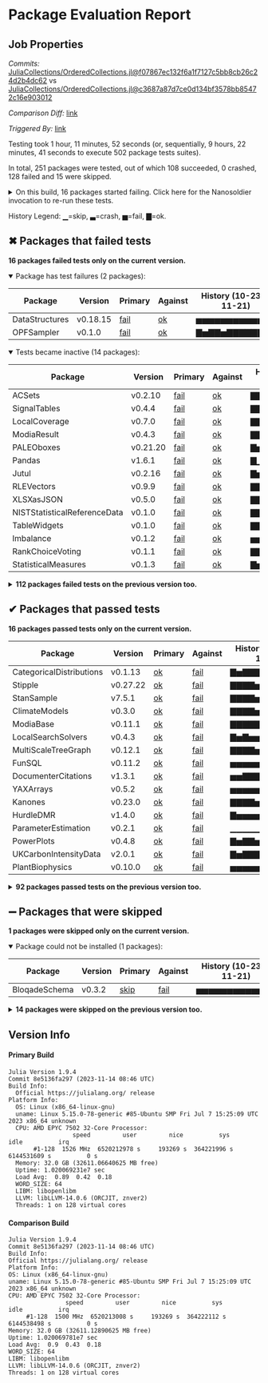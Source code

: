 # Package Evaluation Report

## Job Properties

*Commits:* [JuliaCollections/OrderedCollections.jl@f07867ec132f6a1f7127c5bb8cb26c24d2b4dc62](https://github.com/JuliaCollections/OrderedCollections.jl/commit/f07867ec132f6a1f7127c5bb8cb26c24d2b4dc62) vs [JuliaCollections/OrderedCollections.jl@c3687a87d7ce0d134bf3578bb85472c16e903012](https://github.com/JuliaCollections/OrderedCollections.jl/commit/c3687a87d7ce0d134bf3578bb85472c16e903012)

*Comparison Diff:* [link](https://github.com/JuliaCollections/OrderedCollections.jl/compare/c3687a87d7ce0d134bf3578bb85472c16e903012...f07867ec132f6a1f7127c5bb8cb26c24d2b4dc62)

*Triggered By:* [link](https://github.com/JuliaCollections/OrderedCollections.jl/pull/110#issuecomment-1823492407)

Testing took 1 hour, 11 minutes, 52 seconds (or, sequentially, 9 hours, 22 minutes, 41 seconds to execute 502 package tests suites).

In total, 251 packages were tested, out of which 108 succeeded, 0 crashed, 128 failed and 15 were skipped.


<details><summary>On this build, 16 packages started failing. Click here for the Nanosoldier invocation to re-run these tests.</summary>
<p>

```
@nanosoldier `runtests(["XLSXasJSON", "NISTStatisticalReferenceData", "SignalTables", "TableWidgets", "ModiaResult", "ACSets", "Jutul", "OPFSampler", "PALEOboxes", "Imbalance", "DataStructures", "LocalCoverage", "RankChoiceVoting", "RLEVectors", "StatisticalMeasures", "Pandas"])`
```

</p>
</details>


History Legend: ▁=skip, ▃=crash, ▅=fail, ▇=ok.

## ✖ Packages that failed tests

**16 packages failed tests only on the current version.**

<details open><summary>Package has test failures (2 packages):</summary>
<p>


| Package | Version | Primary | Against | History (10-23 to 11-21) |
| ------- | ------- | ------- | ------- | ------- |
| DataStructures | v0.18.15 | [fail](https://s3.amazonaws.com/julialang-reports/nanosoldier/pkgeval/by_hash/f07867e_vs_c3687a8/DataStructures.primary.log) | [ok](https://s3.amazonaws.com/julialang-reports/nanosoldier/pkgeval/by_hash/f07867e_vs_c3687a8/DataStructures.against.log) | <span class="history">▅▅▅▅▅▅▅▅▅▅▅▅▅</span> |
| OPFSampler | v0.1.0 | [fail](https://s3.amazonaws.com/julialang-reports/nanosoldier/pkgeval/by_hash/f07867e_vs_c3687a8/OPFSampler.primary.log) | [ok](https://s3.amazonaws.com/julialang-reports/nanosoldier/pkgeval/by_hash/f07867e_vs_c3687a8/OPFSampler.against.log) | <span class="history">▇▅▇▇▅▇▇▇▇▇▇▇▇</span> |

</p>
</details>

<details open><summary>Tests became inactive (14 packages):</summary>
<p>


| Package | Version | Primary | Against | History (10-23 to 11-21) |
| ------- | ------- | ------- | ------- | ------- |
| ACSets | v0.2.10 | [fail](https://s3.amazonaws.com/julialang-reports/nanosoldier/pkgeval/by_hash/f07867e_vs_c3687a8/ACSets.primary.log) | [ok](https://s3.amazonaws.com/julialang-reports/nanosoldier/pkgeval/by_hash/f07867e_vs_c3687a8/ACSets.against.log) | <span class="history">▇▇▇▇▅▇▇▇▇▅▇▅▅</span> |
| SignalTables | v0.4.4 | [fail](https://s3.amazonaws.com/julialang-reports/nanosoldier/pkgeval/by_hash/f07867e_vs_c3687a8/SignalTables.primary.log) | [ok](https://s3.amazonaws.com/julialang-reports/nanosoldier/pkgeval/by_hash/f07867e_vs_c3687a8/SignalTables.against.log) | <span class="history">▇▇▇▇▇▇▇▇▇▇▅▇▇</span> |
| LocalCoverage | v0.7.0 | [fail](https://s3.amazonaws.com/julialang-reports/nanosoldier/pkgeval/by_hash/f07867e_vs_c3687a8/LocalCoverage.primary.log) | [ok](https://s3.amazonaws.com/julialang-reports/nanosoldier/pkgeval/by_hash/f07867e_vs_c3687a8/LocalCoverage.against.log) | <span class="history">▇▇▇▇▇▇▇▇▇▇▇▇▇</span> |
| ModiaResult | v0.4.3 | [fail](https://s3.amazonaws.com/julialang-reports/nanosoldier/pkgeval/by_hash/f07867e_vs_c3687a8/ModiaResult.primary.log) | [ok](https://s3.amazonaws.com/julialang-reports/nanosoldier/pkgeval/by_hash/f07867e_vs_c3687a8/ModiaResult.against.log) | <span class="history">▇▇▇▇▇▇▇▇▇▇▇▇▇</span> |
| PALEOboxes | v0.21.20 | [fail](https://s3.amazonaws.com/julialang-reports/nanosoldier/pkgeval/by_hash/f07867e_vs_c3687a8/PALEOboxes.primary.log) | [ok](https://s3.amazonaws.com/julialang-reports/nanosoldier/pkgeval/by_hash/f07867e_vs_c3687a8/PALEOboxes.against.log) | <span class="history">▇▅▇▇▅▇▇▇▇▅▅▇▅</span> |
| Pandas | v1.6.1 | [fail](https://s3.amazonaws.com/julialang-reports/nanosoldier/pkgeval/by_hash/f07867e_vs_c3687a8/Pandas.primary.log) | [ok](https://s3.amazonaws.com/julialang-reports/nanosoldier/pkgeval/by_hash/f07867e_vs_c3687a8/Pandas.against.log) | <span class="history">▇▁▅▁▁▅▅▇▇▅▅▅▇</span> |
| Jutul | v0.2.16 | [fail](https://s3.amazonaws.com/julialang-reports/nanosoldier/pkgeval/by_hash/f07867e_vs_c3687a8/Jutul.primary.log) | [ok](https://s3.amazonaws.com/julialang-reports/nanosoldier/pkgeval/by_hash/f07867e_vs_c3687a8/Jutul.against.log) | <span class="history">▇▅▅▅▅▅▅▅▅▅▅▅▅</span> |
| RLEVectors | v0.9.9 | [fail](https://s3.amazonaws.com/julialang-reports/nanosoldier/pkgeval/by_hash/f07867e_vs_c3687a8/RLEVectors.primary.log) | [ok](https://s3.amazonaws.com/julialang-reports/nanosoldier/pkgeval/by_hash/f07867e_vs_c3687a8/RLEVectors.against.log) | <span class="history">▇▇▇▇▇▇▇▇▇▅▅▅▅</span> |
| XLSXasJSON | v0.5.0 | [fail](https://s3.amazonaws.com/julialang-reports/nanosoldier/pkgeval/by_hash/f07867e_vs_c3687a8/XLSXasJSON.primary.log) | [ok](https://s3.amazonaws.com/julialang-reports/nanosoldier/pkgeval/by_hash/f07867e_vs_c3687a8/XLSXasJSON.against.log) | <span class="history">▇▇▇▇▇▇▇▇▇▅▇▇▇</span> |
| NISTStatisticalReferenceData | v0.1.0 | [fail](https://s3.amazonaws.com/julialang-reports/nanosoldier/pkgeval/by_hash/f07867e_vs_c3687a8/NISTStatisticalReferenceData.primary.log) | [ok](https://s3.amazonaws.com/julialang-reports/nanosoldier/pkgeval/by_hash/f07867e_vs_c3687a8/NISTStatisticalReferenceData.against.log) | <span class="history">▇▇▇▇▅▇▇▇▇▇▇▅▅</span> |
| TableWidgets | v0.1.0 | [fail](https://s3.amazonaws.com/julialang-reports/nanosoldier/pkgeval/by_hash/f07867e_vs_c3687a8/TableWidgets.primary.log) | [ok](https://s3.amazonaws.com/julialang-reports/nanosoldier/pkgeval/by_hash/f07867e_vs_c3687a8/TableWidgets.against.log) | <span class="history">▇▇▇▇▅▇▇▇▇▇▇▅▇</span> |
| Imbalance | v0.1.2 | [fail](https://s3.amazonaws.com/julialang-reports/nanosoldier/pkgeval/by_hash/f07867e_vs_c3687a8/Imbalance.primary.log) | [ok](https://s3.amazonaws.com/julialang-reports/nanosoldier/pkgeval/by_hash/f07867e_vs_c3687a8/Imbalance.against.log) | <span class="history">▅▅▅▅▅▅▅▅▅▅▅▅▅</span> |
| RankChoiceVoting | v0.1.1 | [fail](https://s3.amazonaws.com/julialang-reports/nanosoldier/pkgeval/by_hash/f07867e_vs_c3687a8/RankChoiceVoting.primary.log) | [ok](https://s3.amazonaws.com/julialang-reports/nanosoldier/pkgeval/by_hash/f07867e_vs_c3687a8/RankChoiceVoting.against.log) | <span class="history">▇▇▇▇▅▇▇▇▇▇▅▅▅</span> |
| StatisticalMeasures | v0.1.3 | [fail](https://s3.amazonaws.com/julialang-reports/nanosoldier/pkgeval/by_hash/f07867e_vs_c3687a8/StatisticalMeasures.primary.log) | [ok](https://s3.amazonaws.com/julialang-reports/nanosoldier/pkgeval/by_hash/f07867e_vs_c3687a8/StatisticalMeasures.against.log) | <span class="history">▇▅▇▇▅▇▇▇▇▇▅▇▅</span> |

</p>
</details>

<details><summary><strong>112 packages failed tests on the previous version too.</strong></summary>
<p>

<details open><summary>Package has test failures (30 packages):</summary>
<p>


| Package | History (10-23 to 11-21) |
| ------- | ------- |
| [Configurations v0.17.6](https://s3.amazonaws.com/julialang-reports/nanosoldier/pkgeval/by_hash/f07867e_vs_c3687a8/Configurations.primary.log) | <span class="history">▅▅▅▅▅▅▅▅▅▅▅▅▅</span> |
| [LazyJSON v0.2.2](https://s3.amazonaws.com/julialang-reports/nanosoldier/pkgeval/by_hash/f07867e_vs_c3687a8/LazyJSON.primary.log) | <span class="history">▅▅▅▅▅▅▅▅▅▅▅▅▅</span> |
| [SnoopCompile v2.10.8](https://s3.amazonaws.com/julialang-reports/nanosoldier/pkgeval/by_hash/f07867e_vs_c3687a8/SnoopCompile.primary.log) | <span class="history">▅▅▅▅▅▅▅▅▅▅▅▅▅</span> |
| [DistributedFactorGraphs v0.23.5](https://s3.amazonaws.com/julialang-reports/nanosoldier/pkgeval/by_hash/f07867e_vs_c3687a8/DistributedFactorGraphs.primary.log) | <span class="history">▇▅▇▇▅▇▇▅▇▇▅▅▅</span> |
| [QuantumESPRESSOBase v0.12.1](https://s3.amazonaws.com/julialang-reports/nanosoldier/pkgeval/by_hash/f07867e_vs_c3687a8/QuantumESPRESSOBase.primary.log) | <span class="history">▇▇▅▅▅▅▅▅▅▅▅▅▅</span> |
| [COBREXA v1.5.1](https://s3.amazonaws.com/julialang-reports/nanosoldier/pkgeval/by_hash/f07867e_vs_c3687a8/COBREXA.primary.log) | <span class="history">▅▅▅▅▅▅▅▅▅▅▅▅▅</span> |
| [PProf v3.1.0](https://s3.amazonaws.com/julialang-reports/nanosoldier/pkgeval/by_hash/f07867e_vs_c3687a8/PProf.primary.log) | <span class="history">▅▅▅▅▅▅▅▅▅▅▅▅▅</span> |
| [TimeSeriesEcon v0.6.2](https://s3.amazonaws.com/julialang-reports/nanosoldier/pkgeval/by_hash/f07867e_vs_c3687a8/TimeSeriesEcon.primary.log) | <span class="history">▅▅▅▅▅▅▅▅▅▅▅▅▅</span> |
| [BioStockholm v0.2.0](https://s3.amazonaws.com/julialang-reports/nanosoldier/pkgeval/by_hash/f07867e_vs_c3687a8/BioStockholm.primary.log) | <span class="history">▇▇▇▇▇▇▇▇▇▇▅▅▅</span> |
| [ModelBaseEcon v0.6.2](https://s3.amazonaws.com/julialang-reports/nanosoldier/pkgeval/by_hash/f07867e_vs_c3687a8/ModelBaseEcon.primary.log) | <span class="history">▅▅▅▅▅▅▅▅▅▅▅▅▅</span> |
| [Pipelines v0.10.4](https://s3.amazonaws.com/julialang-reports/nanosoldier/pkgeval/by_hash/f07867e_vs_c3687a8/Pipelines.primary.log) | <span class="history">▅▅▅▅▅▅▅▅▅▅▅▅▅</span> |
| [CompatDevTools v0.1.0](https://s3.amazonaws.com/julialang-reports/nanosoldier/pkgeval/by_hash/f07867e_vs_c3687a8/CompatDevTools.primary.log) | <span class="history">▅▅▅▅▅▅▅▅▅▅▅▅▅</span> |
| [Trello v0.1.1](https://s3.amazonaws.com/julialang-reports/nanosoldier/pkgeval/by_hash/f07867e_vs_c3687a8/Trello.primary.log) | <span class="history">▅▅▅▅▅▅▅▅▅▅▅▅▅</span> |
| [ACME v0.10.0](https://s3.amazonaws.com/julialang-reports/nanosoldier/pkgeval/by_hash/f07867e_vs_c3687a8/ACME.primary.log) | <span class="history">▅▅▅▅▅▅▅▅▅▅▅▅▅</span> |
| [TestTools v0.5.3](https://s3.amazonaws.com/julialang-reports/nanosoldier/pkgeval/by_hash/f07867e_vs_c3687a8/TestTools.primary.log) | <span class="history">▅▅▅▅▅▅▅▅▅▅▅▅▅</span> |
| [MenuAdventures v0.2.0](https://s3.amazonaws.com/julialang-reports/nanosoldier/pkgeval/by_hash/f07867e_vs_c3687a8/MenuAdventures.primary.log) | <span class="history">▅▅▅▅▅▅▅▅▅▅▅▅▅</span> |
| [Atom v0.12.38](https://s3.amazonaws.com/julialang-reports/nanosoldier/pkgeval/by_hash/f07867e_vs_c3687a8/Atom.primary.log) | <span class="history">▅▅▅▅▅▅▅▅▅▅▅▅▅</span> |
| [BetterInputFiles v1.2.0](https://s3.amazonaws.com/julialang-reports/nanosoldier/pkgeval/by_hash/f07867e_vs_c3687a8/BetterInputFiles.primary.log) | <span class="history">▅▅▅▅▅▅▅▅▅▅▅▅▅</span> |
| [NerfUtils v0.1.2](https://s3.amazonaws.com/julialang-reports/nanosoldier/pkgeval/by_hash/f07867e_vs_c3687a8/NerfUtils.primary.log) | <span class="history">▅▅▅▅▅▅▅▅▅▅▅▅▅</span> |
| [ScaledNumbersOutput v1.0.2](https://s3.amazonaws.com/julialang-reports/nanosoldier/pkgeval/by_hash/f07867e_vs_c3687a8/ScaledNumbersOutput.primary.log) | <span class="history">▇▇▇▇▇▇▇▇▇▇▅▅▅</span> |
| [PermGroups v0.2.9](https://s3.amazonaws.com/julialang-reports/nanosoldier/pkgeval/by_hash/f07867e_vs_c3687a8/PermGroups.primary.log) | <span class="history">▅▅▅▅▅▅▅▅▅▅▅▅▅</span> |
| [ParameterEstimocean v0.14.3](https://s3.amazonaws.com/julialang-reports/nanosoldier/pkgeval/by_hash/f07867e_vs_c3687a8/ParameterEstimocean.primary.log) | <span class="history">▅▅▅▅▅▅▅▅▅▅▅▅▅</span> |
| [KML v0.2.3](https://s3.amazonaws.com/julialang-reports/nanosoldier/pkgeval/by_hash/f07867e_vs_c3687a8/KML.primary.log) | <span class="history">▅▅▅▅▅▅▅▅▅▅▅▅▅</span> |
| [YFinance v0.1.4](https://s3.amazonaws.com/julialang-reports/nanosoldier/pkgeval/by_hash/f07867e_vs_c3687a8/YFinance.primary.log) | <span class="history">▅▅▅▅▅▅▅▅▅▅▅▅▅</span> |
| [JosephsonCircuits v0.3.3](https://s3.amazonaws.com/julialang-reports/nanosoldier/pkgeval/by_hash/f07867e_vs_c3687a8/JosephsonCircuits.primary.log) | <span class="history">▅▅▅▅▅▅▅▅▅▅▅▅▅</span> |
| [PDDLViz v0.1.7](https://s3.amazonaws.com/julialang-reports/nanosoldier/pkgeval/by_hash/f07867e_vs_c3687a8/PDDLViz.primary.log) | <span class="history">▅▅▅▅▅▅▅▅▅▅▅▅▅</span> |
| [AirspeedVelocity v0.4.3](https://s3.amazonaws.com/julialang-reports/nanosoldier/pkgeval/by_hash/f07867e_vs_c3687a8/AirspeedVelocity.primary.log) | <span class="history">▁▁▁▁▁▁▁▁▁▁▁▁▁</span> |
| [PlantGraphs v0.0.2](https://s3.amazonaws.com/julialang-reports/nanosoldier/pkgeval/by_hash/f07867e_vs_c3687a8/PlantGraphs.primary.log) | <span class="history">▇▅▇▇▅▇▅▅▅▇▅▅▇</span> |
| [Clapeyron v0.5.7](https://s3.amazonaws.com/julialang-reports/nanosoldier/pkgeval/by_hash/f07867e_vs_c3687a8/Clapeyron.primary.log) | <span class="history">▅▅▅▅▅▅▅▅▅▅▅▅▅</span> |
| [PowerDynamics v3.1.5](https://s3.amazonaws.com/julialang-reports/nanosoldier/pkgeval/by_hash/f07867e_vs_c3687a8/PowerDynamics.primary.log) | <span class="history">▅▅▅▅▅▅▅▅▅▅▅▅▅</span> |

</p>
</details>

<details open><summary>Package is missing a package dependency (2 packages):</summary>
<p>


| Package | History (10-23 to 11-21) |
| ------- | ------- |
| [JuDoc v0.4.3](https://s3.amazonaws.com/julialang-reports/nanosoldier/pkgeval/by_hash/f07867e_vs_c3687a8/JuDoc.primary.log) | <span class="history">▅▅▅▅▅▅▅▅▅▅▅▅▅</span> |
| [Recombinase v0.1.1](https://s3.amazonaws.com/julialang-reports/nanosoldier/pkgeval/by_hash/f07867e_vs_c3687a8/Recombinase.primary.log) | <span class="history">▅▅▅▅▅▅▅▅▅▅▅▅▅</span> |

</p>
</details>

<details open><summary>Package is using an unknown package (3 packages):</summary>
<p>


| Package | History (10-23 to 11-21) |
| ------- | ------- |
| [Neo4jBolt v1.0.1](https://s3.amazonaws.com/julialang-reports/nanosoldier/pkgeval/by_hash/f07867e_vs_c3687a8/Neo4jBolt.primary.log) | <span class="history">▅▅▅▅▅▅▅▅▅▅▅▅▅</span> |
| [EvoLP v1.3.0](https://s3.amazonaws.com/julialang-reports/nanosoldier/pkgeval/by_hash/f07867e_vs_c3687a8/EvoLP.primary.log) | <span class="history">▅▅▅▅▅▅▅▅▅▅▅▅▅</span> |
| [YOLOv7 v0.1.1](https://s3.amazonaws.com/julialang-reports/nanosoldier/pkgeval/by_hash/f07867e_vs_c3687a8/YOLOv7.primary.log) | <span class="history">▅▅▅▅▅▅▅▃▃▃▃▃▅</span> |

</p>
</details>

<details open><summary>There were unidentified errors (13 packages):</summary>
<p>


| Package | History (10-23 to 11-21) |
| ------- | ------- |
| [XMLDict v0.4.1](https://s3.amazonaws.com/julialang-reports/nanosoldier/pkgeval/by_hash/f07867e_vs_c3687a8/XMLDict.primary.log) | <span class="history">▅▅▅▅▅▅▅▅▅▅▅▅▅</span> |
| [AWS v1.90.3](https://s3.amazonaws.com/julialang-reports/nanosoldier/pkgeval/by_hash/f07867e_vs_c3687a8/AWS.primary.log) | <span class="history">▅▅▅▅▅▅▅▅▅▅▅▅▅</span> |
| [Term v2.0.5](https://s3.amazonaws.com/julialang-reports/nanosoldier/pkgeval/by_hash/f07867e_vs_c3687a8/Term.primary.log) | <span class="history">▅▅▅▅▅▅▅▅▅▅▅▅▅</span> |
| [AWSCore v0.6.18](https://s3.amazonaws.com/julialang-reports/nanosoldier/pkgeval/by_hash/f07867e_vs_c3687a8/AWSCore.primary.log) | <span class="history">▅▅▅▅▅▅▅▅▅▅▅▅▅</span> |
| [PsychometricsBazaarBase v0.6.0](https://s3.amazonaws.com/julialang-reports/nanosoldier/pkgeval/by_hash/f07867e_vs_c3687a8/PsychometricsBazaarBase.primary.log) | <span class="history">▇▅▇▇▅▇▇▇▇▇▅▅▅</span> |
| [IonBase v0.4.3](https://s3.amazonaws.com/julialang-reports/nanosoldier/pkgeval/by_hash/f07867e_vs_c3687a8/IonBase.primary.log) | <span class="history">▅▅▅▅▅▅▅▅▅▅▅▅▅</span> |
| [SolveDSGE v0.5.6](https://s3.amazonaws.com/julialang-reports/nanosoldier/pkgeval/by_hash/f07867e_vs_c3687a8/SolveDSGE.primary.log) | <span class="history">▅▅▅▅▅▅▅▅▅▅▅▅▅</span> |
| [ComputerAdaptiveTesting v0.1.0](https://s3.amazonaws.com/julialang-reports/nanosoldier/pkgeval/by_hash/f07867e_vs_c3687a8/ComputerAdaptiveTesting.primary.log) | <span class="history">▇▅▇▇▅▇▇▇▇▅▅▅▅</span> |
| [MathOptFormat v0.4.0](https://s3.amazonaws.com/julialang-reports/nanosoldier/pkgeval/by_hash/f07867e_vs_c3687a8/MathOptFormat.primary.log) | <span class="history">▅▅▅▅▅▅▅▅▅▅▅▅▅</span> |
| [Tyler v0.1.1](https://s3.amazonaws.com/julialang-reports/nanosoldier/pkgeval/by_hash/f07867e_vs_c3687a8/Tyler.primary.log) | <span class="history">▅▅▅▅▅▅▅▅▅▅▅▅▅</span> |
| [PsychometricsBazzarBase v0.2.0](https://s3.amazonaws.com/julialang-reports/nanosoldier/pkgeval/by_hash/f07867e_vs_c3687a8/PsychometricsBazzarBase.primary.log) | <span class="history">▇▇▇▇▇▇▇▇▇▇▅▅▅</span> |
| [StochasticPrograms v0.6.4](https://s3.amazonaws.com/julialang-reports/nanosoldier/pkgeval/by_hash/f07867e_vs_c3687a8/StochasticPrograms.primary.log) | <span class="history">▅▅▅▅▅▅▅▅▅▅▅▅▅</span> |
| [IonSim v0.5.0](https://s3.amazonaws.com/julialang-reports/nanosoldier/pkgeval/by_hash/f07867e_vs_c3687a8/IonSim.primary.log) | <span class="history">▅▅▅▅▅▅▅▅▅▅▅▅▅</span> |

</p>
</details>

<details open><summary>Tests became inactive (54 packages):</summary>
<p>


| Package | History (10-23 to 11-21) |
| ------- | ------- |
| [Latexify v0.16.1](https://s3.amazonaws.com/julialang-reports/nanosoldier/pkgeval/by_hash/f07867e_vs_c3687a8/Latexify.primary.log) | <span class="history">▅▅▅▅▅▅▅▅▅▅▅▅▅</span> |
| [MCMCChains v6.0.4](https://s3.amazonaws.com/julialang-reports/nanosoldier/pkgeval/by_hash/f07867e_vs_c3687a8/MCMCChains.primary.log) | <span class="history">▅▅▅▅▅▅▅▅▅▅▅▅▅</span> |
| [MLJBase v1.0.1](https://s3.amazonaws.com/julialang-reports/nanosoldier/pkgeval/by_hash/f07867e_vs_c3687a8/MLJBase.primary.log) | <span class="history">▅▅▅▅▅▅▅▅▅▅▅▅▅</span> |
| [DynamicPPL v0.24.3](https://s3.amazonaws.com/julialang-reports/nanosoldier/pkgeval/by_hash/f07867e_vs_c3687a8/DynamicPPL.primary.log) | <span class="history">▅▅▅▅▅▅▅▅▅▅▅▅▅</span> |
| [Genie v5.23.2](https://s3.amazonaws.com/julialang-reports/nanosoldier/pkgeval/by_hash/f07867e_vs_c3687a8/Genie.primary.log) | <span class="history">▅▅▅▅▅▅▅▅▅▅▅▅▅</span> |
| [MLJModels v0.16.12](https://s3.amazonaws.com/julialang-reports/nanosoldier/pkgeval/by_hash/f07867e_vs_c3687a8/MLJModels.primary.log) | <span class="history">▇▇▇▇▇▇▇▇▇▅▇▅▇</span> |
| [PGFPlotsX v1.6.0](https://s3.amazonaws.com/julialang-reports/nanosoldier/pkgeval/by_hash/f07867e_vs_c3687a8/PGFPlotsX.primary.log) | <span class="history">▅▅▅▅▅▅▅▅▅▅▅▅▅</span> |
| [Shapefile v0.10.0](https://s3.amazonaws.com/julialang-reports/nanosoldier/pkgeval/by_hash/f07867e_vs_c3687a8/Shapefile.primary.log) | <span class="history">▇▅▇▇▅▇▇▇▇▅▇▇▇</span> |
| [SearchLight v2.10.0](https://s3.amazonaws.com/julialang-reports/nanosoldier/pkgeval/by_hash/f07867e_vs_c3687a8/SearchLight.primary.log) | <span class="history">▇▅▇▇▅▇▇▇▇▇▇▇▇</span> |
| [StanBase v4.8.3](https://s3.amazonaws.com/julialang-reports/nanosoldier/pkgeval/by_hash/f07867e_vs_c3687a8/StanBase.primary.log) | <span class="history">▅▅▅▅▅▅▅▅▅▅▅▅▅</span> |
| [XGBoost v2.5.1](https://s3.amazonaws.com/julialang-reports/nanosoldier/pkgeval/by_hash/f07867e_vs_c3687a8/XGBoost.primary.log) | <span class="history">▅▅▅▅▅▅▅▅▅▅▅▅▅</span> |
| [Franklin v0.10.95](https://s3.amazonaws.com/julialang-reports/nanosoldier/pkgeval/by_hash/f07867e_vs_c3687a8/Franklin.primary.log) | <span class="history">▅▅▅▅▅▅▅▅▅▅▅▅▅</span> |
| [StippleUI v0.22.10](https://s3.amazonaws.com/julialang-reports/nanosoldier/pkgeval/by_hash/f07867e_vs_c3687a8/StippleUI.primary.log) | <span class="history">▇▇▇▇▅▇▇▇▇▅▅▅▅</span> |
| [MITgcmTools v0.2.7](https://s3.amazonaws.com/julialang-reports/nanosoldier/pkgeval/by_hash/f07867e_vs_c3687a8/MITgcmTools.primary.log) | <span class="history">▇▅▅▅▅▅▅▇▇▅▇▅▅</span> |
| [Oceananigans v0.90.1](https://s3.amazonaws.com/julialang-reports/nanosoldier/pkgeval/by_hash/f07867e_vs_c3687a8/Oceananigans.primary.log) | <span class="history">▅▅▃▃▅▃▅▅▅▅▅▅▅</span> |
| [EchelleCCFs v0.2.8](https://s3.amazonaws.com/julialang-reports/nanosoldier/pkgeval/by_hash/f07867e_vs_c3687a8/EchelleCCFs.primary.log) | <span class="history">▅▅▅▅▅▅▅▅▅▅▅▅▅</span> |
| [EHTUVData v0.1.4](https://s3.amazonaws.com/julialang-reports/nanosoldier/pkgeval/by_hash/f07867e_vs_c3687a8/EHTUVData.primary.log) | <span class="history">▇▇▇▇▇▇▇▇▇▇▅▇▅</span> |
| [Dance v0.2.4](https://s3.amazonaws.com/julialang-reports/nanosoldier/pkgeval/by_hash/f07867e_vs_c3687a8/Dance.primary.log) | <span class="history">▅▅▅▅▅▅▅▅▅▅▅▅▅</span> |
| [StanQuap v4.2.8](https://s3.amazonaws.com/julialang-reports/nanosoldier/pkgeval/by_hash/f07867e_vs_c3687a8/StanQuap.primary.log) | <span class="history">▅▅▅▅▅▅▅▅▅▅▅▅▅</span> |
| [DFTK v0.6.14](https://s3.amazonaws.com/julialang-reports/nanosoldier/pkgeval/by_hash/f07867e_vs_c3687a8/DFTK.primary.log) | <span class="history">▅▅▅▅▅▅▅▅▅▅▅▅▅</span> |
| [StatisticalMeasuresBase v0.1.1](https://s3.amazonaws.com/julialang-reports/nanosoldier/pkgeval/by_hash/f07867e_vs_c3687a8/StatisticalMeasuresBase.primary.log) | <span class="history">▇▅▇▇▅▇▇▇▇▇▇▇▇</span> |
| [Modia v0.12.1](https://s3.amazonaws.com/julialang-reports/nanosoldier/pkgeval/by_hash/f07867e_vs_c3687a8/Modia.primary.log) | <span class="history">▅▅▅▅▅▅▅▅▅▅▅▅▅</span> |
| [EHTImages v0.2.4](https://s3.amazonaws.com/julialang-reports/nanosoldier/pkgeval/by_hash/f07867e_vs_c3687a8/EHTImages.primary.log) | <span class="history">▇▅▅▅▅▅▅▅▅▅▅▅▅</span> |
| [StatisticalRethinking v4.7.3](https://s3.amazonaws.com/julialang-reports/nanosoldier/pkgeval/by_hash/f07867e_vs_c3687a8/StatisticalRethinking.primary.log) | <span class="history">▇▅▇▇▅▇▇▇▇▅▅▅▅</span> |
| [JutulDarcy v0.2.11](https://s3.amazonaws.com/julialang-reports/nanosoldier/pkgeval/by_hash/f07867e_vs_c3687a8/JutulDarcy.primary.log) | <span class="history">▅▅▅▅▅▅▅▅▅▅▅▅▅</span> |
| [Octofitter v1.0.2](https://s3.amazonaws.com/julialang-reports/nanosoldier/pkgeval/by_hash/f07867e_vs_c3687a8/Octofitter.primary.log) | <span class="history">▅▅▅▅▅▅▅▅▅▅▅▅▅</span> |
| [SmallDatasetMaker v0.1.6](https://s3.amazonaws.com/julialang-reports/nanosoldier/pkgeval/by_hash/f07867e_vs_c3687a8/SmallDatasetMaker.primary.log) | <span class="history">▇▅▇▇▇▇▇▇▇▇▇▅▅</span> |
| [E4ST v0.1.0](https://s3.amazonaws.com/julialang-reports/nanosoldier/pkgeval/by_hash/f07867e_vs_c3687a8/E4ST.primary.log) | <span class="history">▇▅▇▇▇▅▇▅▅▅</span> |
| [Stan v10.4.5](https://s3.amazonaws.com/julialang-reports/nanosoldier/pkgeval/by_hash/f07867e_vs_c3687a8/Stan.primary.log) | <span class="history">▇▇▇▇▇▇▇▇▇▅▅▅▅</span> |
| [LIKWID v0.4.4](https://s3.amazonaws.com/julialang-reports/nanosoldier/pkgeval/by_hash/f07867e_vs_c3687a8/LIKWID.primary.log) | <span class="history">▅▅▅▅▅▅▅▅▅▅▅▅▅</span> |
| [RegressionAndOtherStories v0.15.6](https://s3.amazonaws.com/julialang-reports/nanosoldier/pkgeval/by_hash/f07867e_vs_c3687a8/RegressionAndOtherStories.primary.log) | <span class="history">▅▅▅▅▅▅▅▅▅▅▅▅▅</span> |
| [BioMakie v0.3.0](https://s3.amazonaws.com/julialang-reports/nanosoldier/pkgeval/by_hash/f07867e_vs_c3687a8/BioMakie.primary.log) | <span class="history">▃▅▅▅▅▅▅▅▅▅▅▅▅</span> |
| [PerfChecker v0.1.4](https://s3.amazonaws.com/julialang-reports/nanosoldier/pkgeval/by_hash/f07867e_vs_c3687a8/PerfChecker.primary.log) | <span class="history">▇▅▇▇▅▇▅▅▇▇▅▅▅</span> |
| [BioLab v0.13.1](https://s3.amazonaws.com/julialang-reports/nanosoldier/pkgeval/by_hash/f07867e_vs_c3687a8/BioLab.primary.log) | <span class="history">▅▅▅▅▅▅▅▅▅▅▅▅▅</span> |
| [MLJBalancing v0.1.3](https://s3.amazonaws.com/julialang-reports/nanosoldier/pkgeval/by_hash/f07867e_vs_c3687a8/MLJBalancing.primary.log) | <span class="history">▅▅▅▅▅▅▅▅▅▅▅▅▅</span> |
| [SIRUS v1.3.4](https://s3.amazonaws.com/julialang-reports/nanosoldier/pkgeval/by_hash/f07867e_vs_c3687a8/SIRUS.primary.log) | <span class="history">▅▅▅▅▅▅▅▅▅▅▅▅▅</span> |
| [RMLImaging v0.1.4](https://s3.amazonaws.com/julialang-reports/nanosoldier/pkgeval/by_hash/f07867e_vs_c3687a8/RMLImaging.primary.log) | <span class="history">▇▅▇▇▅▇▇▇▇▅▅▃▅</span> |
| [Rimu v0.10.1](https://s3.amazonaws.com/julialang-reports/nanosoldier/pkgeval/by_hash/f07867e_vs_c3687a8/Rimu.primary.log) | <span class="history">▃▅▃▃▅▃▃▃▃▅▃▅▃</span> |
| [ADRIA v0.9.0](https://s3.amazonaws.com/julialang-reports/nanosoldier/pkgeval/by_hash/f07867e_vs_c3687a8/ADRIA.primary.log) | <span class="history">▅▅▅▅▅▅▅▃▃▅▅▅▅</span> |
| [CatBoost v0.3.2](https://s3.amazonaws.com/julialang-reports/nanosoldier/pkgeval/by_hash/f07867e_vs_c3687a8/CatBoost.primary.log) | <span class="history">▇▅▅▅▅▅▅▅▅▅▅▅▅</span> |
| [JobSchedulers v0.8.2](https://s3.amazonaws.com/julialang-reports/nanosoldier/pkgeval/by_hash/f07867e_vs_c3687a8/JobSchedulers.primary.log) | <span class="history">▅▅▅▅▅▅▅▅▅▅▅▅▅</span> |
| [Mango v0.1.0](https://s3.amazonaws.com/julialang-reports/nanosoldier/pkgeval/by_hash/f07867e_vs_c3687a8/Mango.primary.log) | <span class="history">▅▅▇▅▅▅▅▅▅▅▅▅▅</span> |
| [EqualitySampler v0.1.2](https://s3.amazonaws.com/julialang-reports/nanosoldier/pkgeval/by_hash/f07867e_vs_c3687a8/EqualitySampler.primary.log) | <span class="history">▅▅▅▅▅▅▅▅▅▅▅▅▅</span> |
| [BasicAkerRelationalScore v0.1.0](https://s3.amazonaws.com/julialang-reports/nanosoldier/pkgeval/by_hash/f07867e_vs_c3687a8/BasicAkerRelationalScore.primary.log) | <span class="history">▇▇▇▇▅▇▇▇▇▅▅▇▅</span> |
| [HarmonicBalance v0.7.1](https://s3.amazonaws.com/julialang-reports/nanosoldier/pkgeval/by_hash/f07867e_vs_c3687a8/HarmonicBalance.primary.log) | <span class="history">▅▅▅▅▅▅▅▅▅▅▅▅▅</span> |
| [Pigeons v0.2.8](https://s3.amazonaws.com/julialang-reports/nanosoldier/pkgeval/by_hash/f07867e_vs_c3687a8/Pigeons.primary.log) | <span class="history">▅▅▅▅▅▅▅▅▅▅▅▅▅</span> |
| [FlowAtlas v0.1.13](https://s3.amazonaws.com/julialang-reports/nanosoldier/pkgeval/by_hash/f07867e_vs_c3687a8/FlowAtlas.primary.log) | <span class="history">▇▅▇▇▅▇▇▇▇▅▇▇▇</span> |
| [ArgoData v0.1.17](https://s3.amazonaws.com/julialang-reports/nanosoldier/pkgeval/by_hash/f07867e_vs_c3687a8/ArgoData.primary.log) | <span class="history">▅▁▅▁▁▅▅▅▅▅▅▇▅</span> |
| [RELOG v0.7.2](https://s3.amazonaws.com/julialang-reports/nanosoldier/pkgeval/by_hash/f07867e_vs_c3687a8/RELOG.primary.log) | <span class="history">▁▁▁▁▁▁▁▁▁▅▁▁▅</span> |
| [NCRegressionTests v0.2.2](https://s3.amazonaws.com/julialang-reports/nanosoldier/pkgeval/by_hash/f07867e_vs_c3687a8/NCRegressionTests.primary.log) | <span class="history">▅▅▅▅▅▅▅▅▅▅▅▅▅</span> |
| [ArviZPythonPlots v0.1.3](https://s3.amazonaws.com/julialang-reports/nanosoldier/pkgeval/by_hash/f07867e_vs_c3687a8/ArviZPythonPlots.primary.log) | <span class="history">▇▅▅▅▅▅▅▅▅▅▃▅▃</span> |
| [TestingUtilities v1.10.0](https://s3.amazonaws.com/julialang-reports/nanosoldier/pkgeval/by_hash/f07867e_vs_c3687a8/TestingUtilities.primary.log) | <span class="history">▅▅▅▅▅▅▅▅▅▅▅▅▅</span> |
| [OptimalMatrixCompletion v0.2.0](https://s3.amazonaws.com/julialang-reports/nanosoldier/pkgeval/by_hash/f07867e_vs_c3687a8/OptimalMatrixCompletion.primary.log) | <span class="history">▁▁▁▁▁▁▁▁▁▁▁▁▁</span> |
| [StateSpaceModels v0.6.7](https://s3.amazonaws.com/julialang-reports/nanosoldier/pkgeval/by_hash/f07867e_vs_c3687a8/StateSpaceModels.primary.log) | <span class="history">▇▅▇▇▅▇▇▇▇▇▇▇▇</span> |

</p>
</details>

<details open><summary>Test duration exceeded the time limit (8 packages):</summary>
<p>


| Package | History (10-23 to 11-21) |
| ------- | ------- |
| [MathOptInterface v1.22.0](https://s3.amazonaws.com/julialang-reports/nanosoldier/pkgeval/by_hash/f07867e_vs_c3687a8/MathOptInterface.primary.log) | <span class="history">▅▅▅▅▅▅▅▅▅▅▅▅▅</span> |
| [Mads v1.5.4](https://s3.amazonaws.com/julialang-reports/nanosoldier/pkgeval/by_hash/f07867e_vs_c3687a8/Mads.primary.log) | <span class="history">▅▁▁▁▁▁▁▅▅▅▅▅▅</span> |
| [IncrementalInference v0.35.1](https://s3.amazonaws.com/julialang-reports/nanosoldier/pkgeval/by_hash/f07867e_vs_c3687a8/IncrementalInference.primary.log) | <span class="history">▅▅▅▅▅▅▅▅▅▅▅▅▅</span> |
| [RoME v0.24.0](https://s3.amazonaws.com/julialang-reports/nanosoldier/pkgeval/by_hash/f07867e_vs_c3687a8/RoME.primary.log) | <span class="history">▅▅▅▅▅▅▅▅▅▅▅▅▅</span> |
| [CellBasedModels v0.1.0](https://s3.amazonaws.com/julialang-reports/nanosoldier/pkgeval/by_hash/f07867e_vs_c3687a8/CellBasedModels.primary.log) | <span class="history">▅▅▅▅▅▅▅▅▅▅▅▅▅</span> |
| [ModiaLang v0.11.3](https://s3.amazonaws.com/julialang-reports/nanosoldier/pkgeval/by_hash/f07867e_vs_c3687a8/ModiaLang.primary.log) | <span class="history">▅▅▅▅▅▅▅▅▅▅▅▅▅</span> |
| [Modia3D v0.12.1](https://s3.amazonaws.com/julialang-reports/nanosoldier/pkgeval/by_hash/f07867e_vs_c3687a8/Modia3D.primary.log) | <span class="history">▅▅▅▅▅▅▅▅▅▅▅▅▅</span> |
| [BondGraphs v0.4.0](https://s3.amazonaws.com/julialang-reports/nanosoldier/pkgeval/by_hash/f07867e_vs_c3687a8/BondGraphs.primary.log) | <span class="history">▅▅▅▅▅▅▅▅▅▅▅▅▅</span> |

</p>
</details>

<details open><summary>Test log exceeded the size limit (2 packages):</summary>
<p>


| Package | History (10-23 to 11-21) |
| ------- | ------- |
| [BasisFunctions v0.6.3](https://s3.amazonaws.com/julialang-reports/nanosoldier/pkgeval/by_hash/f07867e_vs_c3687a8/BasisFunctions.primary.log) | <span class="history">▅▅▅▅▅▅▅▅▅▅▅▅▅</span> |
| [TrafficAssignment v0.6.3](https://s3.amazonaws.com/julialang-reports/nanosoldier/pkgeval/by_hash/f07867e_vs_c3687a8/TrafficAssignment.primary.log) | <span class="history">▁▁▁▁▁▁▁▁▁▁▁▁▁</span> |

</p>
</details>

</p>
</details>


## ✔ Packages that passed tests

**16 packages passed tests only on the current version.**

| Package | Version | Primary | Against | History (10-23 to 11-21) |
| ------- | ------- | ------- | ------- | ------- |
| CategoricalDistributions | v0.1.13 | [ok](https://s3.amazonaws.com/julialang-reports/nanosoldier/pkgeval/by_hash/f07867e_vs_c3687a8/CategoricalDistributions.primary.log) | [fail](https://s3.amazonaws.com/julialang-reports/nanosoldier/pkgeval/by_hash/f07867e_vs_c3687a8/CategoricalDistributions.against.log) | <span class="history">▇▅▇▇▇▇▇▇▇▇▇▇▇</span> |
| Stipple | v0.27.22 | [ok](https://s3.amazonaws.com/julialang-reports/nanosoldier/pkgeval/by_hash/f07867e_vs_c3687a8/Stipple.primary.log) | [fail](https://s3.amazonaws.com/julialang-reports/nanosoldier/pkgeval/by_hash/f07867e_vs_c3687a8/Stipple.against.log) | <span class="history">▇▇▇▇▅▇▇▇▇▇▇▇▅</span> |
| StanSample | v7.5.1 | [ok](https://s3.amazonaws.com/julialang-reports/nanosoldier/pkgeval/by_hash/f07867e_vs_c3687a8/StanSample.primary.log) | [fail](https://s3.amazonaws.com/julialang-reports/nanosoldier/pkgeval/by_hash/f07867e_vs_c3687a8/StanSample.against.log) | <span class="history">▇▇▇▇▅▇▇▇▇▇▇▅▅</span> |
| ClimateModels | v0.3.0 | [ok](https://s3.amazonaws.com/julialang-reports/nanosoldier/pkgeval/by_hash/f07867e_vs_c3687a8/ClimateModels.primary.log) | [fail](https://s3.amazonaws.com/julialang-reports/nanosoldier/pkgeval/by_hash/f07867e_vs_c3687a8/ClimateModels.against.log) | <span class="history">▇▇▇▇▅▇▇▇▇▅▇▅▇</span> |
| ModiaBase | v0.11.1 | [ok](https://s3.amazonaws.com/julialang-reports/nanosoldier/pkgeval/by_hash/f07867e_vs_c3687a8/ModiaBase.primary.log) | [fail](https://s3.amazonaws.com/julialang-reports/nanosoldier/pkgeval/by_hash/f07867e_vs_c3687a8/ModiaBase.against.log) | <span class="history">▇▇▇▇▇▇▇▇▇▇▇▇▇</span> |
| LocalSearchSolvers | v0.4.3 | [ok](https://s3.amazonaws.com/julialang-reports/nanosoldier/pkgeval/by_hash/f07867e_vs_c3687a8/LocalSearchSolvers.primary.log) | [fail](https://s3.amazonaws.com/julialang-reports/nanosoldier/pkgeval/by_hash/f07867e_vs_c3687a8/LocalSearchSolvers.against.log) | <span class="history">▇▅▇▅▅▅▇▇▇▇▅▇▅</span> |
| MultiScaleTreeGraph | v0.12.1 | [ok](https://s3.amazonaws.com/julialang-reports/nanosoldier/pkgeval/by_hash/f07867e_vs_c3687a8/MultiScaleTreeGraph.primary.log) | [fail](https://s3.amazonaws.com/julialang-reports/nanosoldier/pkgeval/by_hash/f07867e_vs_c3687a8/MultiScaleTreeGraph.against.log) | <span class="history">▇▇▇▇▅▇▇▇▇▅▇▅▇</span> |
| FunSQL | v0.11.2 | [ok](https://s3.amazonaws.com/julialang-reports/nanosoldier/pkgeval/by_hash/f07867e_vs_c3687a8/FunSQL.primary.log) | [fail](https://s3.amazonaws.com/julialang-reports/nanosoldier/pkgeval/by_hash/f07867e_vs_c3687a8/FunSQL.against.log) | <span class="history">▅▅▅▅▅▅▅▅▅▅▅▅▅</span> |
| DocumenterCitations | v1.3.1 | [ok](https://s3.amazonaws.com/julialang-reports/nanosoldier/pkgeval/by_hash/f07867e_vs_c3687a8/DocumenterCitations.primary.log) | [fail](https://s3.amazonaws.com/julialang-reports/nanosoldier/pkgeval/by_hash/f07867e_vs_c3687a8/DocumenterCitations.against.log) | <span class="history">▅▅▇▇▇▇▇▇▇▇▇▇▇</span> |
| YAXArrays | v0.5.2 | [ok](https://s3.amazonaws.com/julialang-reports/nanosoldier/pkgeval/by_hash/f07867e_vs_c3687a8/YAXArrays.primary.log) | [fail](https://s3.amazonaws.com/julialang-reports/nanosoldier/pkgeval/by_hash/f07867e_vs_c3687a8/YAXArrays.against.log) | <span class="history">▅▅▅▅▅▅▅▅▅▅▅▅▅</span> |
| Kanones | v0.23.0 | [ok](https://s3.amazonaws.com/julialang-reports/nanosoldier/pkgeval/by_hash/f07867e_vs_c3687a8/Kanones.primary.log) | [fail](https://s3.amazonaws.com/julialang-reports/nanosoldier/pkgeval/by_hash/f07867e_vs_c3687a8/Kanones.against.log) | <span class="history">▇▇▇▇▅▇▇▇▇▅▅▇▇</span> |
| HurdleDMR | v1.4.0 | [ok](https://s3.amazonaws.com/julialang-reports/nanosoldier/pkgeval/by_hash/f07867e_vs_c3687a8/HurdleDMR.primary.log) | [fail](https://s3.amazonaws.com/julialang-reports/nanosoldier/pkgeval/by_hash/f07867e_vs_c3687a8/HurdleDMR.against.log) | <span class="history">▇▅▅▅▅▅▅▅▅▅▅▅▅</span> |
| ParameterEstimation | v0.2.1 | [ok](https://s3.amazonaws.com/julialang-reports/nanosoldier/pkgeval/by_hash/f07867e_vs_c3687a8/ParameterEstimation.primary.log) | [fail](https://s3.amazonaws.com/julialang-reports/nanosoldier/pkgeval/by_hash/f07867e_vs_c3687a8/ParameterEstimation.against.log) | <span class="history">▁▁▁▁▁▁▁▁▁▁▁▁▁</span> |
| PowerPlots | v0.4.8 | [ok](https://s3.amazonaws.com/julialang-reports/nanosoldier/pkgeval/by_hash/f07867e_vs_c3687a8/PowerPlots.primary.log) | [fail](https://s3.amazonaws.com/julialang-reports/nanosoldier/pkgeval/by_hash/f07867e_vs_c3687a8/PowerPlots.against.log) | <span class="history">▇▅▇▇▅▇▇▇▇▅▅▅▇</span> |
| UKCarbonIntensityData | v2.0.1 | [ok](https://s3.amazonaws.com/julialang-reports/nanosoldier/pkgeval/by_hash/f07867e_vs_c3687a8/UKCarbonIntensityData.primary.log) | [fail](https://s3.amazonaws.com/julialang-reports/nanosoldier/pkgeval/by_hash/f07867e_vs_c3687a8/UKCarbonIntensityData.against.log) | <span class="history">▇▅▇▇▇▇▇▇▇▇▇▇▇</span> |
| PlantBiophysics | v0.10.0 | [ok](https://s3.amazonaws.com/julialang-reports/nanosoldier/pkgeval/by_hash/f07867e_vs_c3687a8/PlantBiophysics.primary.log) | [fail](https://s3.amazonaws.com/julialang-reports/nanosoldier/pkgeval/by_hash/f07867e_vs_c3687a8/PlantBiophysics.against.log) | <span class="history">▅▅▅▅▅▅▅▅▅▅▅▅▅</span> |

<details><summary><strong>92 packages passed tests on the previous version too.</strong></summary>
<p>

| Package | History (10-23 to 11-21) |
| ------- | ------- |
| [Tables v1.11.1](https://s3.amazonaws.com/julialang-reports/nanosoldier/pkgeval/by_hash/f07867e_vs_c3687a8/Tables.primary.log) | <span class="history">▇▇▇▇▇▇▇▇▇▇▇▇▇</span> |
| [Parameters v0.12.3](https://s3.amazonaws.com/julialang-reports/nanosoldier/pkgeval/by_hash/f07867e_vs_c3687a8/Parameters.primary.log) | <span class="history">▇▇▇▇▇▇▇▇▇▇▇▇▇</span> |
| [JLD2 v0.4.38](https://s3.amazonaws.com/julialang-reports/nanosoldier/pkgeval/by_hash/f07867e_vs_c3687a8/JLD2.primary.log) | <span class="history">▇▅▅▅▅▅▅▅▅▅▅▅▅</span> |
| [JuMP v1.16.0](https://s3.amazonaws.com/julialang-reports/nanosoldier/pkgeval/by_hash/f07867e_vs_c3687a8/JuMP.primary.log) | <span class="history">▃▅▃▃▅▃▃▃▃▃▃▃▅</span> |
| [Match v2.0.0](https://s3.amazonaws.com/julialang-reports/nanosoldier/pkgeval/by_hash/f07867e_vs_c3687a8/Match.primary.log) | <span class="history">▇▇▇▇▇▇▇▅▅▅▅▅▅</span> |
| [Widgets v0.6.6](https://s3.amazonaws.com/julialang-reports/nanosoldier/pkgeval/by_hash/f07867e_vs_c3687a8/Widgets.primary.log) | <span class="history">▇▅▇▇▇▇▇▇▇▇▇▇▇</span> |
| [Revise v3.5.9](https://s3.amazonaws.com/julialang-reports/nanosoldier/pkgeval/by_hash/f07867e_vs_c3687a8/Revise.primary.log) | <span class="history">▅▅▅▅▅▅▅▅▅▅▅▅▅</span> |
| [OnlineStatsBase v1.6.1](https://s3.amazonaws.com/julialang-reports/nanosoldier/pkgeval/by_hash/f07867e_vs_c3687a8/OnlineStatsBase.primary.log) | <span class="history">▇▇▇▇▇▇▇▇▇▇▇▇▇</span> |
| [OnlineStats v1.6.3](https://s3.amazonaws.com/julialang-reports/nanosoldier/pkgeval/by_hash/f07867e_vs_c3687a8/OnlineStats.primary.log) | <span class="history">▇▇▇▇▅▇▇▇▇▇▇▇▇</span> |
| [Convex v0.15.4](https://s3.amazonaws.com/julialang-reports/nanosoldier/pkgeval/by_hash/f07867e_vs_c3687a8/Convex.primary.log) | <span class="history">▅▅▅▅▅▅▅▅▅▅▅▅▇</span> |
| [InteractBase v0.10.10](https://s3.amazonaws.com/julialang-reports/nanosoldier/pkgeval/by_hash/f07867e_vs_c3687a8/InteractBase.primary.log) | <span class="history">▇▅▇▇▇▇▇▇▇▇▇▇▇</span> |
| [DifferentiableFlatten v0.1.1](https://s3.amazonaws.com/julialang-reports/nanosoldier/pkgeval/by_hash/f07867e_vs_c3687a8/DifferentiableFlatten.primary.log) | <span class="history">▅▅▅▅▅▅▅▅▅▅▅▅▅</span> |
| [DataFramesMeta v0.14.1](https://s3.amazonaws.com/julialang-reports/nanosoldier/pkgeval/by_hash/f07867e_vs_c3687a8/DataFramesMeta.primary.log) | <span class="history">▅▅▅▅▅▅▅▅▅▅▅▅▅</span> |
| [Interact v0.10.5](https://s3.amazonaws.com/julialang-reports/nanosoldier/pkgeval/by_hash/f07867e_vs_c3687a8/Interact.primary.log) | <span class="history">▇▅▇▇▅▇▇▇▇▇▇▇▇</span> |
| [NonconvexCore v1.4.3](https://s3.amazonaws.com/julialang-reports/nanosoldier/pkgeval/by_hash/f07867e_vs_c3687a8/NonconvexCore.primary.log) | <span class="history">▅▅▅▅▅▅▅▅▅▅▅▅▅</span> |
| [Orthography v0.21.3](https://s3.amazonaws.com/julialang-reports/nanosoldier/pkgeval/by_hash/f07867e_vs_c3687a8/Orthography.primary.log) | <span class="history">▇▇▇▇▅▇▇▇▇▇▇▇▇</span> |
| [Comonicon v1.0.6](https://s3.amazonaws.com/julialang-reports/nanosoldier/pkgeval/by_hash/f07867e_vs_c3687a8/Comonicon.primary.log) | <span class="history">▅▅▅▅▅▅▅▅▅▅▅▅▅</span> |
| [XML v0.3.1](https://s3.amazonaws.com/julialang-reports/nanosoldier/pkgeval/by_hash/f07867e_vs_c3687a8/XML.primary.log) | <span class="history">▇▇▇▇▇▇▇▇▇▇▇▇▇</span> |
| [Thrift2 v0.1.4](https://s3.amazonaws.com/julialang-reports/nanosoldier/pkgeval/by_hash/f07867e_vs_c3687a8/Thrift2.primary.log) | <span class="history">▇▇▇▇▇▇▇▇▇▇▇▇▇</span> |
| [CitableParserBuilder v0.25.1](https://s3.amazonaws.com/julialang-reports/nanosoldier/pkgeval/by_hash/f07867e_vs_c3687a8/CitableParserBuilder.primary.log) | <span class="history">▇▇▇▇▇▇▇▇▇▇▇▇▇</span> |
| [GridVisualize v1.3.2](https://s3.amazonaws.com/julialang-reports/nanosoldier/pkgeval/by_hash/f07867e_vs_c3687a8/GridVisualize.primary.log) | <span class="history">▇▅▇▅▅▇▇▅▇▇▇▇▇</span> |
| [Parquet2 v0.2.19](https://s3.amazonaws.com/julialang-reports/nanosoldier/pkgeval/by_hash/f07867e_vs_c3687a8/Parquet2.primary.log) | <span class="history">▅▅▅▅▅▅▅▅▅▅▅▅▅</span> |
| [BloqadeWaveforms v0.1.7](https://s3.amazonaws.com/julialang-reports/nanosoldier/pkgeval/by_hash/f07867e_vs_c3687a8/BloqadeWaveforms.primary.log) | <span class="history">▅▅▅▅▅▅▅▅▅▅▅▅▅</span> |
| [CompositionalNetworks v0.5.4](https://s3.amazonaws.com/julialang-reports/nanosoldier/pkgeval/by_hash/f07867e_vs_c3687a8/CompositionalNetworks.primary.log) | <span class="history">▇▇▇▅▅▇▇▇▇▇▇▇▇</span> |
| [EasyConfig v0.1.15](https://s3.amazonaws.com/julialang-reports/nanosoldier/pkgeval/by_hash/f07867e_vs_c3687a8/EasyConfig.primary.log) | <span class="history">▇▇▇▇▇▇▇▇▇▇▇▇▇</span> |
| [MeshCatMechanisms v0.9.0](https://s3.amazonaws.com/julialang-reports/nanosoldier/pkgeval/by_hash/f07867e_vs_c3687a8/MeshCatMechanisms.primary.log) | <span class="history">▇▅▇▇▇▇▇▇▇▇▇▅▅</span> |
| [JUDI v3.3.8](https://s3.amazonaws.com/julialang-reports/nanosoldier/pkgeval/by_hash/f07867e_vs_c3687a8/JUDI.primary.log) | <span class="history">▇▁▁▁▁▁▁▇▇▇▇▇▇</span> |
| [NamedTrajectories v0.1.4](https://s3.amazonaws.com/julialang-reports/nanosoldier/pkgeval/by_hash/f07867e_vs_c3687a8/NamedTrajectories.primary.log) | <span class="history">▇▅▅▇▅▇▇▇▇▇▇▇▇</span> |
| [EHTDimensionalData v0.1.2](https://s3.amazonaws.com/julialang-reports/nanosoldier/pkgeval/by_hash/f07867e_vs_c3687a8/EHTDimensionalData.primary.log) | <span class="history">▇▇▇▇▇▇▇▇▇▇▇▇▇</span> |
| [ModelConstructors v0.2.4](https://s3.amazonaws.com/julialang-reports/nanosoldier/pkgeval/by_hash/f07867e_vs_c3687a8/ModelConstructors.primary.log) | <span class="history">▇▇▇▇▇▇▇▇▇▇▇▇▇</span> |
| [HierarchicalUtils v2.1.5](https://s3.amazonaws.com/julialang-reports/nanosoldier/pkgeval/by_hash/f07867e_vs_c3687a8/HierarchicalUtils.primary.log) | <span class="history">▇▇▇▇▇▇▇▇▇▇▇▇▇</span> |
| [Cobweb v0.5.2](https://s3.amazonaws.com/julialang-reports/nanosoldier/pkgeval/by_hash/f07867e_vs_c3687a8/Cobweb.primary.log) | <span class="history">▇▇▇▇▇▇▇▇▇▇▇▇▇</span> |
| [JSONPointer v0.4.0](https://s3.amazonaws.com/julialang-reports/nanosoldier/pkgeval/by_hash/f07867e_vs_c3687a8/JSONPointer.primary.log) | <span class="history">▇▇▇▇▇▇▇▇▇▇▇▇▇</span> |
| [AWSBatch v2.0.1](https://s3.amazonaws.com/julialang-reports/nanosoldier/pkgeval/by_hash/f07867e_vs_c3687a8/AWSBatch.primary.log) | <span class="history">▇▇▇▇▇▇▇▇▇▇▇▇▇</span> |
| [PosteriorDB v0.5.0](https://s3.amazonaws.com/julialang-reports/nanosoldier/pkgeval/by_hash/f07867e_vs_c3687a8/PosteriorDB.primary.log) | <span class="history">▇▇▇▇▇▇▇▇▇▇▇▇▇</span> |
| [MacroUtilities v1.14.0](https://s3.amazonaws.com/julialang-reports/nanosoldier/pkgeval/by_hash/f07867e_vs_c3687a8/MacroUtilities.primary.log) | <span class="history">▇▇▇▇▇▇▇▇▇▇▇▇▇</span> |
| [Ghost v0.3.3](https://s3.amazonaws.com/julialang-reports/nanosoldier/pkgeval/by_hash/f07867e_vs_c3687a8/Ghost.primary.log) | <span class="history">▇▇▇▇▇▇▇▇▅▅▅▅▅</span> |
| [Continuables v1.0.3](https://s3.amazonaws.com/julialang-reports/nanosoldier/pkgeval/by_hash/f07867e_vs_c3687a8/Continuables.primary.log) | <span class="history">▇▇▇▇▇▇▇▇▇▇▇▇▇</span> |
| [VMEC v0.7.4](https://s3.amazonaws.com/julialang-reports/nanosoldier/pkgeval/by_hash/f07867e_vs_c3687a8/VMEC.primary.log) | <span class="history">▇▅▇▇▅▇▇▇▇▇▇▇▇</span> |
| [Glimmer v0.2.2](https://s3.amazonaws.com/julialang-reports/nanosoldier/pkgeval/by_hash/f07867e_vs_c3687a8/Glimmer.primary.log) | <span class="history">▅▅▅▅▅▅▅▅▅▅▅▅▅</span> |
| [ArviZExampleData v0.1.7](https://s3.amazonaws.com/julialang-reports/nanosoldier/pkgeval/by_hash/f07867e_vs_c3687a8/ArviZExampleData.primary.log) | <span class="history">▇▅▇▇▅▇▅▅▅▅▅▅▇</span> |
| [SIAN v1.4.2](https://s3.amazonaws.com/julialang-reports/nanosoldier/pkgeval/by_hash/f07867e_vs_c3687a8/SIAN.primary.log) | <span class="history">▅▅▅▅▅▅▅▅▅▅▅▅▅</span> |
| [DictionaryIndexing v0.3.1](https://s3.amazonaws.com/julialang-reports/nanosoldier/pkgeval/by_hash/f07867e_vs_c3687a8/DictionaryIndexing.primary.log) | <span class="history">▇▇▇▇▇▇▇▇▇▇▇▇▇</span> |
| [CommandLiner v0.3.0](https://s3.amazonaws.com/julialang-reports/nanosoldier/pkgeval/by_hash/f07867e_vs_c3687a8/CommandLiner.primary.log) | <span class="history">▇▇▇▇▇▇▇▇▇▇▇▇▇</span> |
| [FileJockey v0.1.0](https://s3.amazonaws.com/julialang-reports/nanosoldier/pkgeval/by_hash/f07867e_vs_c3687a8/FileJockey.primary.log) | <span class="history">▇▇▇▇▇▇▇▇▇</span> |
| [MockAWS v0.3.0](https://s3.amazonaws.com/julialang-reports/nanosoldier/pkgeval/by_hash/f07867e_vs_c3687a8/MockAWS.primary.log) | <span class="history">▇▇▇▇▇▇▇▇▇▇▇▇▇</span> |
| [SDMX v0.1.0](https://s3.amazonaws.com/julialang-reports/nanosoldier/pkgeval/by_hash/f07867e_vs_c3687a8/SDMX.primary.log) | <span class="history">▇▇▇▇▇▇▇▇▇▇▇▇▇</span> |
| [LIBSVMdata v0.1.0](https://s3.amazonaws.com/julialang-reports/nanosoldier/pkgeval/by_hash/f07867e_vs_c3687a8/LIBSVMdata.primary.log) | <span class="history">▇▇▇▇▇▇▇▇▇▇▇▇▇</span> |
| [Nbdev v0.1.0](https://s3.amazonaws.com/julialang-reports/nanosoldier/pkgeval/by_hash/f07867e_vs_c3687a8/Nbdev.primary.log) | <span class="history">▇▇▇▇▇▇▇▇▇▇▇▇▇</span> |
| [JSXGraph v0.1.6](https://s3.amazonaws.com/julialang-reports/nanosoldier/pkgeval/by_hash/f07867e_vs_c3687a8/JSXGraph.primary.log) | <span class="history">▇▅▇▇▇▇▇▇▇▇▇▇▇</span> |
| [BitSAD v0.1.2](https://s3.amazonaws.com/julialang-reports/nanosoldier/pkgeval/by_hash/f07867e_vs_c3687a8/BitSAD.primary.log) | <span class="history">▇▇▇▇▇▇▇▇▇▇▇▇▇</span> |
| [DictionarySlicing v0.6.0](https://s3.amazonaws.com/julialang-reports/nanosoldier/pkgeval/by_hash/f07867e_vs_c3687a8/DictionarySlicing.primary.log) | <span class="history">▇▇▇▇▇▇▇▇▇▇▇▇▇</span> |
| [SerializationCaches v0.2.2](https://s3.amazonaws.com/julialang-reports/nanosoldier/pkgeval/by_hash/f07867e_vs_c3687a8/SerializationCaches.primary.log) | <span class="history">▇▇▇▇▇▇▇▇▇▇▇▇▇</span> |
| [Checkpoints v0.3.21](https://s3.amazonaws.com/julialang-reports/nanosoldier/pkgeval/by_hash/f07867e_vs_c3687a8/Checkpoints.primary.log) | <span class="history">▇▇▇▇▅▇▇▇▇▇▇▇▇</span> |
| [MoodleQuestions v0.2.8](https://s3.amazonaws.com/julialang-reports/nanosoldier/pkgeval/by_hash/f07867e_vs_c3687a8/MoodleQuestions.primary.log) | <span class="history">▇▇▇▇▇▇▇▇▇▇▇▇▇</span> |
| [ComposableCommands v0.2.0](https://s3.amazonaws.com/julialang-reports/nanosoldier/pkgeval/by_hash/f07867e_vs_c3687a8/ComposableCommands.primary.log) | <span class="history">▇▇▇▇▇▇▇▇▇▇▇▇▇</span> |
| [StatProfilerHTML v1.6.0](https://s3.amazonaws.com/julialang-reports/nanosoldier/pkgeval/by_hash/f07867e_vs_c3687a8/StatProfilerHTML.primary.log) | <span class="history">▇▇▇▇▇▇▇▇▇▇▇▇▇</span> |
| [SatelliteDataSources v0.0.1](https://s3.amazonaws.com/julialang-reports/nanosoldier/pkgeval/by_hash/f07867e_vs_c3687a8/SatelliteDataSources.primary.log) | <span class="history">▇▅▇▇▅▇▇▇▇▇▇▇▇</span> |
| [PETLION v1.0.4](https://s3.amazonaws.com/julialang-reports/nanosoldier/pkgeval/by_hash/f07867e_vs_c3687a8/PETLION.primary.log) | <span class="history">▇▅▇▇▅▇▇▇▇▇▇▇▇</span> |
| [ContentSecurityPolicy v0.1.0](https://s3.amazonaws.com/julialang-reports/nanosoldier/pkgeval/by_hash/f07867e_vs_c3687a8/ContentSecurityPolicy.primary.log) | <span class="history">▇▇▇▇▇▇▇▇▇▇▇▇▇</span> |
| [ObjectivePaths v0.1.2](https://s3.amazonaws.com/julialang-reports/nanosoldier/pkgeval/by_hash/f07867e_vs_c3687a8/ObjectivePaths.primary.log) | <span class="history">▇▇▇▇▇▇▇▇▇▇▇▇▇</span> |
| [ReversePropagation v0.2.1](https://s3.amazonaws.com/julialang-reports/nanosoldier/pkgeval/by_hash/f07867e_vs_c3687a8/ReversePropagation.primary.log) | <span class="history">▅▅▅▅▅▅▅▅▅▅▅▅▅</span> |
| [Taxonomy v0.4.4](https://s3.amazonaws.com/julialang-reports/nanosoldier/pkgeval/by_hash/f07867e_vs_c3687a8/Taxonomy.primary.log) | <span class="history">▇▇▇▇▅▇▇▇▇▇▇▇▇</span> |
| [PolynomialRings v0.7.6](https://s3.amazonaws.com/julialang-reports/nanosoldier/pkgeval/by_hash/f07867e_vs_c3687a8/PolynomialRings.primary.log) | <span class="history">▇▇▇▇▇▇▇▇▇▇▇▇▇</span> |
| [GitOut v0.1.0](https://s3.amazonaws.com/julialang-reports/nanosoldier/pkgeval/by_hash/f07867e_vs_c3687a8/GitOut.primary.log) | <span class="history">▇▇▇▇▇▇▇▇▇▇▇▇▇</span> |
| [AlignedBinaryFormat v0.7.0](https://s3.amazonaws.com/julialang-reports/nanosoldier/pkgeval/by_hash/f07867e_vs_c3687a8/AlignedBinaryFormat.primary.log) | <span class="history">▇▇▇▇▇▇▇▇▇▇▇▇▇</span> |
| [JSONLines v2.0.1](https://s3.amazonaws.com/julialang-reports/nanosoldier/pkgeval/by_hash/f07867e_vs_c3687a8/JSONLines.primary.log) | <span class="history">▇▇▇▇▇▇▇▇▇▇▇▇▇</span> |
| [Groups v0.7.8](https://s3.amazonaws.com/julialang-reports/nanosoldier/pkgeval/by_hash/f07867e_vs_c3687a8/Groups.primary.log) | <span class="history">▇▇▇▇▇▇▇▇▇▇▇▇▇</span> |
| [SVGDraw v0.1.0](https://s3.amazonaws.com/julialang-reports/nanosoldier/pkgeval/by_hash/f07867e_vs_c3687a8/SVGDraw.primary.log) | <span class="history">▇▇▇▇▇▇▇▇▇▇▇▇▇</span> |
| [CIFTI v1.3.0](https://s3.amazonaws.com/julialang-reports/nanosoldier/pkgeval/by_hash/f07867e_vs_c3687a8/CIFTI.primary.log) | <span class="history">▇▅▇▇▅▇▇▇▇▇▇▇▇</span> |
| [Lebedev v1.2.0](https://s3.amazonaws.com/julialang-reports/nanosoldier/pkgeval/by_hash/f07867e_vs_c3687a8/Lebedev.primary.log) | <span class="history">▅▅▅▅▅▅▅▅▅▅▅▅▅</span> |
| [JSONSchemaGenerator v0.1.0](https://s3.amazonaws.com/julialang-reports/nanosoldier/pkgeval/by_hash/f07867e_vs_c3687a8/JSONSchemaGenerator.primary.log) | <span class="history">▇▇▇▇▇▇▇▇▇▇▇▇▇</span> |
| [PairPlots v2.0.0](https://s3.amazonaws.com/julialang-reports/nanosoldier/pkgeval/by_hash/f07867e_vs_c3687a8/PairPlots.primary.log) | <span class="history">▇▅▇▇▅▇▇▇▇▇▇▇▇</span> |
| [GeometricTheoremProver v0.1.0](https://s3.amazonaws.com/julialang-reports/nanosoldier/pkgeval/by_hash/f07867e_vs_c3687a8/GeometricTheoremProver.primary.log) | <span class="history">▇▇▇▇▇▇▇▇▇▇▇▇▇</span> |
| [EconPDEs v1.0.3](https://s3.amazonaws.com/julialang-reports/nanosoldier/pkgeval/by_hash/f07867e_vs_c3687a8/EconPDEs.primary.log) | <span class="history">▇▇▇▇▅▇▇▇▇▇▇▇▇</span> |
| [IntegerTriangles v0.3.0](https://s3.amazonaws.com/julialang-reports/nanosoldier/pkgeval/by_hash/f07867e_vs_c3687a8/IntegerTriangles.primary.log) | <span class="history">▇▅▇▇▅▇▇▇▇▇▇▇▇</span> |
| [PkgDependency v0.4.0](https://s3.amazonaws.com/julialang-reports/nanosoldier/pkgeval/by_hash/f07867e_vs_c3687a8/PkgDependency.primary.log) | <span class="history">▇▇▇▇▇▇▇▇▇▇▇▇▇</span> |
| [StellaratorOptimization v0.7.2](https://s3.amazonaws.com/julialang-reports/nanosoldier/pkgeval/by_hash/f07867e_vs_c3687a8/StellaratorOptimization.primary.log) | <span class="history">▇▅▇▇▅▇▇▇▇▇▇▇▇</span> |
| [MEDYANSimRunner v0.5.1](https://s3.amazonaws.com/julialang-reports/nanosoldier/pkgeval/by_hash/f07867e_vs_c3687a8/MEDYANSimRunner.primary.log) | <span class="history">▅▅▅▅▅▇▇▇▇▇▇▇▇</span> |
| [Norg v0.3.0](https://s3.amazonaws.com/julialang-reports/nanosoldier/pkgeval/by_hash/f07867e_vs_c3687a8/Norg.primary.log) | <span class="history">▇▅▇▇▇▇▇▇▇▇▇▇▇</span> |
| [TabletWeaving v0.1.1](https://s3.amazonaws.com/julialang-reports/nanosoldier/pkgeval/by_hash/f07867e_vs_c3687a8/TabletWeaving.primary.log) | <span class="history">▇▇▇▇▇▇▇▇▇▇▇▇▇</span> |
| [ImageAnnotationsIO v0.2.4](https://s3.amazonaws.com/julialang-reports/nanosoldier/pkgeval/by_hash/f07867e_vs_c3687a8/ImageAnnotationsIO.primary.log) | <span class="history">▇▇▇▇▇▇▇▇▇▇▇▇▇</span> |
| [DiskArrayEngine v0.1.0](https://s3.amazonaws.com/julialang-reports/nanosoldier/pkgeval/by_hash/f07867e_vs_c3687a8/DiskArrayEngine.primary.log) | <span class="history">▇▅▇▇▅▇▇▇▇▇▇▇▇</span> |
| [E4STUtil v0.1.4](https://s3.amazonaws.com/julialang-reports/nanosoldier/pkgeval/by_hash/f07867e_vs_c3687a8/E4STUtil.primary.log) | <span class="history">▇▇▇▇▇▇▇▇▇▇▇▇▇</span> |
| [JuDGE v0.5.3](https://s3.amazonaws.com/julialang-reports/nanosoldier/pkgeval/by_hash/f07867e_vs_c3687a8/JuDGE.primary.log) | <span class="history">▇▅▇▇▅▇▇▇▇▇▇▇▇</span> |
| [TransformSpecifications v0.5.1](https://s3.amazonaws.com/julialang-reports/nanosoldier/pkgeval/by_hash/f07867e_vs_c3687a8/TransformSpecifications.primary.log) | <span class="history">▇▇▇▇▇▇▇▇▇▇▇▇▇</span> |
| [BSeries v0.1.58](https://s3.amazonaws.com/julialang-reports/nanosoldier/pkgeval/by_hash/f07867e_vs_c3687a8/BSeries.primary.log) | <span class="history">▇▅▅▅▅▅▅▅▅▅▇▇▇</span> |
| [HapLink v1.0.0](https://s3.amazonaws.com/julialang-reports/nanosoldier/pkgeval/by_hash/f07867e_vs_c3687a8/HapLink.primary.log) | <span class="history">▁▁▁▁▁▁▇▇▇▇▇▇▇</span> |
| [AxisSets v0.2.6](https://s3.amazonaws.com/julialang-reports/nanosoldier/pkgeval/by_hash/f07867e_vs_c3687a8/AxisSets.primary.log) | <span class="history">▅▅▅▅▅▅▅▅▅▅▅▅▅</span> |
| [DiffFusion v0.2.0](https://s3.amazonaws.com/julialang-reports/nanosoldier/pkgeval/by_hash/f07867e_vs_c3687a8/DiffFusion.primary.log) | <span class="history">▇▅▇▇▅▇▇▇▇▇▇▇▇</span> |
| [Bonsai v0.6.0](https://s3.amazonaws.com/julialang-reports/nanosoldier/pkgeval/by_hash/f07867e_vs_c3687a8/Bonsai.primary.log) | <span class="history">▅▅▅▅▅▅▅▅▅▅▅▅▅</span> |
| [RemoteSensingToolbox v0.2.0](https://s3.amazonaws.com/julialang-reports/nanosoldier/pkgeval/by_hash/f07867e_vs_c3687a8/RemoteSensingToolbox.primary.log) | <span class="history">▇▅▅▅▅▅▅▅▅▅▅▅▅</span> |

</p>
</details>


## ➖ Packages that were skipped

**1 packages were skipped only on the current version.**

<details open><summary>Package could not be installed (1 packages):</summary>
<p>


| Package | Version | Primary | Against | History (10-23 to 11-21) |
| ------- | ------- | ------- | ------- | ------- |
| BloqadeSchema | v0.3.2 | [skip](https://s3.amazonaws.com/julialang-reports/nanosoldier/pkgeval/by_hash/f07867e_vs_c3687a8/BloqadeSchema.primary.log) | [fail](https://s3.amazonaws.com/julialang-reports/nanosoldier/pkgeval/by_hash/f07867e_vs_c3687a8/BloqadeSchema.against.log) | <span class="history">▅▅▅▅▅▅▅▅▅▅▅▅▅</span> |

</p>
</details>

<details><summary><strong>14 packages were skipped on the previous version too.</strong></summary>
<p>

<details open><summary>Package does not have any tests (6 packages):</summary>
<p>


| Package | History (10-23 to 11-21) |
| ------- | ------- |
| [EarthEngine v0.3.2](https://s3.amazonaws.com/julialang-reports/nanosoldier/pkgeval/by_hash/f07867e_vs_c3687a8/EarthEngine.primary.log) | <span class="history">▁▁▁▁▁▁▁▁▁▁▁▁▁</span> |
| [SnoopCompileAnalysis v1.7.2](https://s3.amazonaws.com/julialang-reports/nanosoldier/pkgeval/by_hash/f07867e_vs_c3687a8/SnoopCompileAnalysis.primary.log) | <span class="history">▁▁▁▁▁▁▁▁▁▁▁▁▁</span> |
| [InstrumentOperator v0.1.2](https://s3.amazonaws.com/julialang-reports/nanosoldier/pkgeval/by_hash/f07867e_vs_c3687a8/InstrumentOperator.primary.log) | <span class="history">▁▁▁▁▁▁▁▁▁▁▁▁▁</span> |
| [SplitOrderedCollections v0.1.0](https://s3.amazonaws.com/julialang-reports/nanosoldier/pkgeval/by_hash/f07867e_vs_c3687a8/SplitOrderedCollections.primary.log) | <span class="history">▁▁▁▁▁▁▁▁▁▁▁▁▁</span> |
| [Alakazam v0.1.19](https://s3.amazonaws.com/julialang-reports/nanosoldier/pkgeval/by_hash/f07867e_vs_c3687a8/Alakazam.primary.log) | <span class="history">▁▁▁▁▁▁▁</span> |
| [MIPLearn v0.3.0](https://s3.amazonaws.com/julialang-reports/nanosoldier/pkgeval/by_hash/f07867e_vs_c3687a8/MIPLearn.primary.log) | <span class="history">▁▁▁▁▁▁▁▁▁▁▁▁▁</span> |

</p>
</details>

<details open><summary>Package could not be installed (4 packages):</summary>
<p>


| Package | History (10-23 to 11-21) |
| ------- | ------- |
| [BQCESubroutine](https://s3.amazonaws.com/julialang-reports/nanosoldier/pkgeval/by_hash/f07867e_vs_c3687a8/BQCESubroutine.primary.log) | <span class="history">▁▁▁▁▁▁▁▁▁▁▁▁▁</span> |
| [MagneticReadHead](https://s3.amazonaws.com/julialang-reports/nanosoldier/pkgeval/by_hash/f07867e_vs_c3687a8/MagneticReadHead.primary.log) | <span class="history">▁▁▁▁▁▁▁▁▁▁▁▁▁</span> |
| [SMM](https://s3.amazonaws.com/julialang-reports/nanosoldier/pkgeval/by_hash/f07867e_vs_c3687a8/SMM.primary.log) | <span class="history">▅▅▅▅▁▁▁▁▁▁▁▁▁</span> |
| [MemoryInspector](https://s3.amazonaws.com/julialang-reports/nanosoldier/pkgeval/by_hash/f07867e_vs_c3687a8/MemoryInspector.primary.log) | <span class="history">missing</span> |

</p>
</details>

<details open><summary>Package was blacklisted (4 packages):</summary>
<p>


| Package | History (10-23 to 11-21) |
| ------- | ------- |
| [AWSS3](https://s3.amazonaws.com/julialang-reports/nanosoldier/pkgeval/by_hash/f07867e_vs_c3687a8/AWSS3.primary.log) | <span class="history">▁▁▁▁▁▁▁▁▁▁▁▁▁</span> |
| [BinaryBuilderBase](https://s3.amazonaws.com/julialang-reports/nanosoldier/pkgeval/by_hash/f07867e_vs_c3687a8/BinaryBuilderBase.primary.log) | <span class="history">▁▁▁▁▁▁▁▁▁▁▁▁▁</span> |
| [ClimateMachine](https://s3.amazonaws.com/julialang-reports/nanosoldier/pkgeval/by_hash/f07867e_vs_c3687a8/ClimateMachine.primary.log) | <span class="history">▁▁▁▁▁▁▁▁▁▁▁▁▁</span> |
| [AWSTools](https://s3.amazonaws.com/julialang-reports/nanosoldier/pkgeval/by_hash/f07867e_vs_c3687a8/AWSTools.primary.log) | <span class="history">▁▁▁▁▁▁▁▁▁▁▁▁▁</span> |

</p>
</details>

</p>
</details>


## Version Info

#### Primary Build

```
Julia Version 1.9.4
Commit 8e5136fa297 (2023-11-14 08:46 UTC)
Build Info:
  Official https://julialang.org/ release
Platform Info:
  OS: Linux (x86_64-linux-gnu)
  uname: Linux 5.15.0-78-generic #85-Ubuntu SMP Fri Jul 7 15:25:09 UTC 2023 x86_64 unknown
  CPU: AMD EPYC 7502 32-Core Processor: 
                  speed         user         nice          sys         idle          irq
       #1-128  1526 MHz  6520212978 s     193269 s  364221996 s  6144531609 s          0 s
  Memory: 32.0 GB (32611.06640625 MB free)
  Uptime: 1.020069231e7 sec
  Load Avg:  0.89  0.42  0.18
  WORD_SIZE: 64
  LIBM: libopenlibm
  LLVM: libLLVM-14.0.6 (ORCJIT, znver2)
  Threads: 1 on 128 virtual cores

```

  #### Comparison Build

  ```
Julia Version 1.9.4
Commit 8e5136fa297 (2023-11-14 08:46 UTC)
Build Info:
  Official https://julialang.org/ release
Platform Info:
  OS: Linux (x86_64-linux-gnu)
  uname: Linux 5.15.0-78-generic #85-Ubuntu SMP Fri Jul 7 15:25:09 UTC 2023 x86_64 unknown
  CPU: AMD EPYC 7502 32-Core Processor: 
                  speed         user         nice          sys         idle          irq
       #1-128  1500 MHz  6520213008 s     193269 s  364222112 s  6144538498 s          0 s
  Memory: 32.0 GB (32611.12890625 MB free)
  Uptime: 1.020069781e7 sec
  Load Avg:  0.9  0.43  0.18
  WORD_SIZE: 64
  LIBM: libopenlibm
  LLVM: libLLVM-14.0.6 (ORCJIT, znver2)
  Threads: 1 on 128 virtual cores

  ```
  <!-- Generated on 2023-11-22T17:11:21.817 -->
